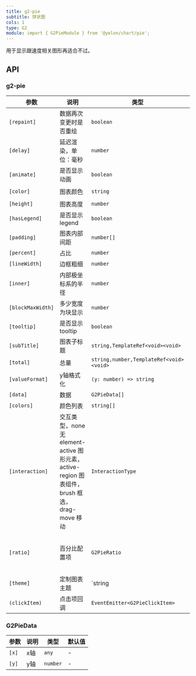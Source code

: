 ```yaml
---
title: g2-pie
subtitle: 饼状图
cols: 1
type: G2
module: import { G2PieModule } from '@yelon/chart/pie';
---
```


用于显示跟速度相关图形再适合不过。

## API

### g2-pie

| 参数 | 说明 | 类型 | 默认值 |
|----|----|----|-----|
| `[repaint]` | 数据再次变更时是否重绘 | `boolean` | `true` |
| `[delay]` | 延迟渲染，单位：毫秒 | `number` | `0` |
| `[animate]` | 是否显示动画 | `boolean` | `true` |
| `[color]` | 图表颜色 | `string` | `rgba(24, 144, 255, 0.85)` |
| `[height]` | 图表高度 | `number` | - |
| `[hasLegend]` | 是否显示 legend | `boolean` | `false` |
| `[padding]` | 图表内部间距 | `number[]` | `[12, 0, 12, 0]` |
| `[percent]` | 占比 | `number` | - |
| `[lineWidth]` | 边框粗细 | `number` | `0` |
| `[inner]` | 内部极坐标系的半径 | `number` | `0.75` |
| `[blockMaxWidth]` | 多少宽度为块显示 | `number` | `380` |
| `[tooltip]` | 是否显示 tooltip | `boolean` | `true` |
| `[subTitle]` | 图表子标题 | `string,TemplateRef<void><void>` | - |
| `[total]` | 总量 | `string,number,TemplateRef<void><void>` | - |
| `[valueFormat]` | y轴格式化 | `(y: number) => string` | - |
| `[data]` | 数据 | `G2PieData[]` | - |
| `[colors]` | 颜色列表 | `string[]` | - |
| `[interaction]` | 交互类型，none 无 element-active 图形元素，active-region 图表组件，brush 框选，drag-move 移动 | `InteractionType` | `none` |
| `[ratio]` | 百分比配置项 | `G2PieRatio` | `{ text: '占比', inverse: '反比', color: '', inverseColor: '#F0F2F5' }` |
| `[theme]` | 定制图表主题 | `string | LooseObject` | - |
| `(clickItem)` | 点击项回调 | `EventEmitter<G2PieClickItem>` | - |

### G2PieData

| 参数 | 说明 | 类型 | 默认值 |
|----|----|----|-----|
| `[x]` | x轴 | `any` | - |
| `[y]` | y轴 | `number` | - |

